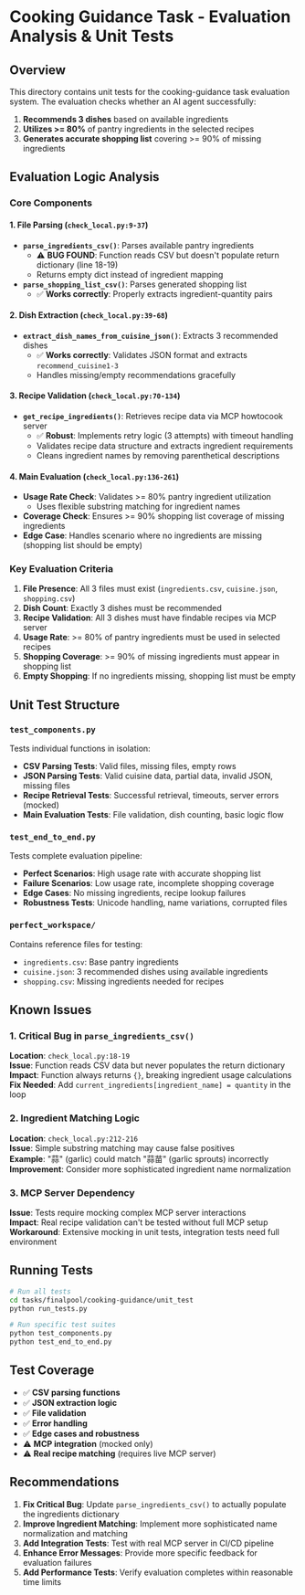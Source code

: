 # Cooking Guidance Task - Evaluation Analysis & Unit Tests

## Overview

This directory contains unit tests for the cooking-guidance task evaluation system. The evaluation checks whether an AI agent successfully:

1. **Recommends 3 dishes** based on available ingredients
2. **Utilizes >= 80%** of pantry ingredients in the selected recipes
3. **Generates accurate shopping list** covering >= 90% of missing ingredients

## Evaluation Logic Analysis

### Core Components

#### 1. File Parsing (`check_local.py:9-37`)
- **`parse_ingredients_csv()`**: Parses available pantry ingredients
  - ⚠️ **BUG FOUND**: Function reads CSV but doesn't populate return dictionary (line 18-19)
  - Returns empty dict instead of ingredient mapping
- **`parse_shopping_list_csv()`**: Parses generated shopping list
  - ✅ **Works correctly**: Properly extracts ingredient-quantity pairs

#### 2. Dish Extraction (`check_local.py:39-68`)
- **`extract_dish_names_from_cuisine_json()`**: Extracts 3 recommended dishes
  - ✅ **Works correctly**: Validates JSON format and extracts `recommend_cuisine1-3`
  - Handles missing/empty recommendations gracefully

#### 3. Recipe Validation (`check_local.py:70-134`)
- **`get_recipe_ingredients()`**: Retrieves recipe data via MCP howtocook server
  - ✅ **Robust**: Implements retry logic (3 attempts) with timeout handling
  - Validates recipe data structure and extracts ingredient requirements
  - Cleans ingredient names by removing parenthetical descriptions

#### 4. Main Evaluation (`check_local.py:136-261`)
- **Usage Rate Check**: Validates >= 80% pantry ingredient utilization
  - Uses flexible substring matching for ingredient names
- **Coverage Check**: Ensures >= 90% shopping list coverage of missing ingredients
- **Edge Case**: Handles scenario where no ingredients are missing (shopping list should be empty)

### Key Evaluation Criteria

1. **File Presence**: All 3 files must exist (`ingredients.csv`, `cuisine.json`, `shopping.csv`)
2. **Dish Count**: Exactly 3 dishes must be recommended
3. **Recipe Validation**: All 3 dishes must have findable recipes via MCP server
4. **Usage Rate**: >= 80% of pantry ingredients must be used in selected recipes
5. **Shopping Coverage**: >= 90% of missing ingredients must appear in shopping list
6. **Empty Shopping**: If no ingredients missing, shopping list must be empty

## Unit Test Structure

### `test_components.py`
Tests individual functions in isolation:

- **CSV Parsing Tests**: Valid files, missing files, empty rows
- **JSON Parsing Tests**: Valid cuisine data, partial data, invalid JSON, missing files
- **Recipe Retrieval Tests**: Successful retrieval, timeouts, server errors (mocked)
- **Main Evaluation Tests**: File validation, dish counting, basic logic flow

### `test_end_to_end.py`  
Tests complete evaluation pipeline:

- **Perfect Scenarios**: High usage rate with accurate shopping list
- **Failure Scenarios**: Low usage rate, incomplete shopping coverage
- **Edge Cases**: No missing ingredients, recipe lookup failures
- **Robustness Tests**: Unicode handling, name variations, corrupted files

### `perfect_workspace/`
Contains reference files for testing:
- `ingredients.csv`: Base pantry ingredients
- `cuisine.json`: 3 recommended dishes using available ingredients
- `shopping.csv`: Missing ingredients needed for recipes

## Known Issues

### 1. Critical Bug in `parse_ingredients_csv()` 
**Location**: `check_local.py:18-19`  
**Issue**: Function reads CSV data but never populates the return dictionary  
**Impact**: Function always returns `{}`, breaking ingredient usage calculations  
**Fix Needed**: Add `current_ingredients[ingredient_name] = quantity` in the loop

### 2. Ingredient Matching Logic
**Location**: `check_local.py:212-216`  
**Issue**: Simple substring matching may cause false positives  
**Example**: "蒜" (garlic) could match "蒜苗" (garlic sprouts) incorrectly  
**Improvement**: Consider more sophisticated ingredient name normalization

### 3. MCP Server Dependency
**Issue**: Tests require mocking complex MCP server interactions  
**Impact**: Real recipe validation can't be tested without full MCP setup  
**Workaround**: Extensive mocking in unit tests, integration tests need full environment

## Running Tests

```bash
# Run all tests
cd tasks/finalpool/cooking-guidance/unit_test
python run_tests.py

# Run specific test suites
python test_components.py
python test_end_to_end.py
```

## Test Coverage

- ✅ **CSV parsing functions**
- ✅ **JSON extraction logic** 
- ✅ **File validation**
- ✅ **Error handling**
- ✅ **Edge cases and robustness**
- ⚠️ **MCP integration** (mocked only)
- ⚠️ **Real recipe matching** (requires live MCP server)

## Recommendations

1. **Fix Critical Bug**: Update `parse_ingredients_csv()` to actually populate the ingredients dictionary
2. **Improve Ingredient Matching**: Implement more sophisticated name normalization and matching
3. **Add Integration Tests**: Test with real MCP server in CI/CD pipeline
4. **Enhance Error Messages**: Provide more specific feedback for evaluation failures
5. **Add Performance Tests**: Verify evaluation completes within reasonable time limits
